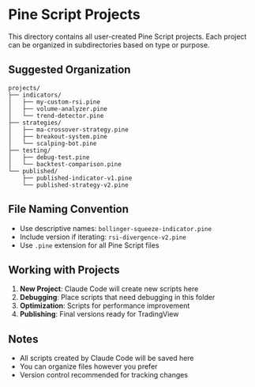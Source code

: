 # Pine Script Projects

This directory contains all user-created Pine Script projects. Each project can be organized in subdirectories based on type or purpose.

## Suggested Organization

```
projects/
├── indicators/
│   ├── my-custom-rsi.pine
│   ├── volume-analyzer.pine
│   └── trend-detector.pine
├── strategies/
│   ├── ma-crossover-strategy.pine
│   ├── breakout-system.pine
│   └── scalping-bot.pine
├── testing/
│   ├── debug-test.pine
│   └── backtest-comparison.pine
└── published/
    ├── published-indicator-v1.pine
    └── published-strategy-v2.pine
```

## File Naming Convention

- Use descriptive names: `bollinger-squeeze-indicator.pine`
- Include version if iterating: `rsi-divergence-v2.pine`
- Use `.pine` extension for all Pine Script files

## Working with Projects

1. **New Project**: Claude Code will create new scripts here
2. **Debugging**: Place scripts that need debugging in this folder
3. **Optimization**: Scripts for performance improvement
4. **Publishing**: Final versions ready for TradingView

## Notes

- All scripts created by Claude Code will be saved here
- You can organize files however you prefer
- Version control recommended for tracking changes